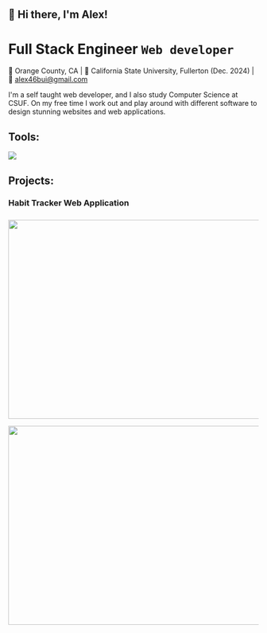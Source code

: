 ## 👋 Hi there, I'm Alex! 

# **Full Stack Engineer** ```Web developer``` 

📍  Orange County, CA | 🏫 California State University, Fullerton (Dec. 2024) | 📧 alex46bui@gmail.com

I'm a self taught web developer, and I also study Computer Science at CSUF. On my free time I work out and play around with different software to design stunning websites and web applications. 


 
## Tools:       
<p align ="left">
<a href = "https://skillsicons.dev">
      <img src = "https://skillicons.dev/icons?i=react,js,html,css,postgres,nodejs,py,php,firebase&theme=dark"/>
</a>
</p>

## Projects:
### Habit Tracker Web Application
#####
#####
<p align = "left">
<img src = "https://github.com/Bui-Alex46/Bui-Alex46/assets/78528694/23b791d0-8d55-4901-9baa-2f5b9953c5bb" width = "800" height = "400" />
</p>
<img src = "https://github.com/Bui-Alex46/Bui-Alex46/assets/78528694/40a32a97-a7cb-479c-8be0-f8505905e839" width = "800" height = "400" />
   
  

